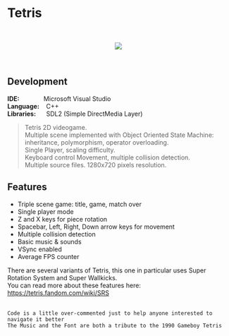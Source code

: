 # Tetris
<br/>

<p align="center">
  <img src="http://emanuelecarrino.altervista.org/images/portfolio/tetris_1280x720.png" />
</p>
<br/>

## Development
**IDE:** &nbsp;&nbsp;&nbsp;&nbsp;&nbsp;&nbsp;&nbsp;&nbsp;&nbsp;&nbsp;&nbsp;&nbsp; Microsoft Visual Studio  
**Language:** &nbsp;&nbsp; C++  
**Libraries:** &nbsp;&nbsp;&nbsp;&nbsp; SDL2 (Simple DirectMedia Layer)
<br/>
> Tetris 2D videogame.  
> Multiple scene implemented with Object Oriented State Machine:  
> inheritance, polymorphism, operator overloading.  
> Single Player, scaling difficulty.  
> Keyboard control Movement, multiple collision detection.  
> Multiple source files. 1280x720 pixels resolution.  


## Features
* Triple scene game: title, game, match over
* Single player mode
* Z and X keys for piece rotation
* Spacebar, Left, Right, Down arrow keys for movement
* Multiple collision detection
* Basic music & sounds
* VSync enabled
* Average FPS counter


There are several variants of Tetris, this one in particular uses Super Rotation System and Super Wallkicks.  
You can read more about these features here:  
https://tetris.fandom.com/wiki/SRS
<br/>
<br/>

`Code is a little over-commented just to help anyone interested to navigate it better`  
`The Music and the Font are both a tribute to the 1990 Gameboy Tetris`
